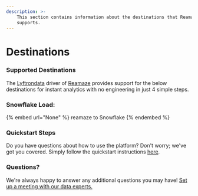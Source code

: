 ```yaml
---
description: >-
    This section contains information about the destinations that Reamaze
    supports.
---
```


# Destinations

### Supported Destinations

The [Lyftrondata](https://www.lyftrondata.com/) driver of [Reamaze](None) provides support for the below destinations for instant analytics with no engineering in just 4 simple steps.

### Snowflake Load:

{% embed url="None" %}
reamaze to Snowflake
{% endembed %}

### Quickstart Steps

Do you have questions about how to use the platform? Don't worry; we've got you covered. Simply follow the quickstart instructions [here](README.md).

### Questions? <a href="#questions" id="questions"></a>

We're always happy to answer any additional questions you may have! [Set up a meeting with our data experts.](https://www.lyftrondata.com/book-a-meeting/)
